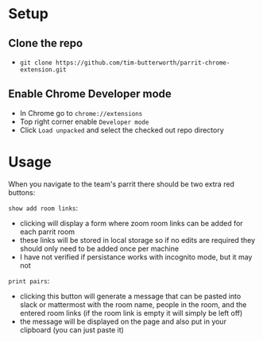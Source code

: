 # Setup

## Clone the repo

- `git clone https://github.com/tim-butterworth/parrit-chrome-extension.git`

## Enable Chrome Developer mode

- In Chrome go to `chrome://extensions`
- Top right corner enable `Developer mode`
- Click `Load unpacked` and select the checked out repo directory

# Usage

When you navigate to the team's parrit there should be two extra red buttons:

`show add room links`:
  - clicking will display a form where zoom room links can be added for each parrit room
  - these links will be stored in local storage so if no edits are required they should only need to be added once per machine
  - I have not verified if persistance works with incognito mode, but it may not

`print pairs`:
  - clicking this button will generate a message that can be pasted into slack or mattermost with the room name, people in the room, and the entered room links (if the room link is empty it will simply be left off)
  - the message will be displayed on the page and also put in your clipboard (you can just paste it)